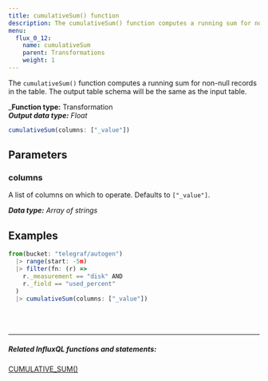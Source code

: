 ```yaml
---
title: cumulativeSum() function
description: The cumulativeSum() function computes a running sum for non-null records in the table.
menu:
  flux_0_12:
    name: cumulativeSum
    parent: Transformations
    weight: 1
---
```


The `cumulativeSum()` function computes a running sum for non-null records in the table.
The output table schema will be the same as the input table.

_**Function type:** Transformation  
_**Output data type:** Float_

```js
cumulativeSum(columns: ["_value"])
```

## Parameters

### columns
A list of columns on which to operate.
Defaults to `["_value"]`.

_**Data type:** Array of strings_

## Examples
```js
from(bucket: "telegraf/autogen")
  |> range(start: -5m)
  |> filter(fn: (r) =>
    r._measurement == "disk" AND
    r._field == "used_percent"
  )
  |> cumulativeSum(columns: ["_value"])
```

<hr style="margin-top:4rem"/>

##### Related InfluxQL functions and statements:
[CUMULATIVE_SUM()](/influxdb/latest/query_language/functions/#cumulative-sum)
